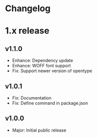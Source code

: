 
Changelog
=========


# 1.x release

## v1.1.0

- Enhance: Dependency update
- Enhance: WOFF font support
- Fix: Support newer version of opentype

## v1.0.1

- Fix: Documentation
- Fix: Define command in package.json

## v1.0.0

- Major: Initial public release
